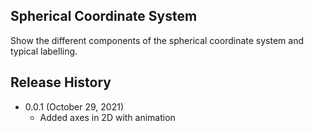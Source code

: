 ## Spherical Coordinate System
Show the different components of the spherical coordinate system and typical labelling.

## Release History
* 0.0.1 (October 29, 2021)
    * Added axes in 2D with animation